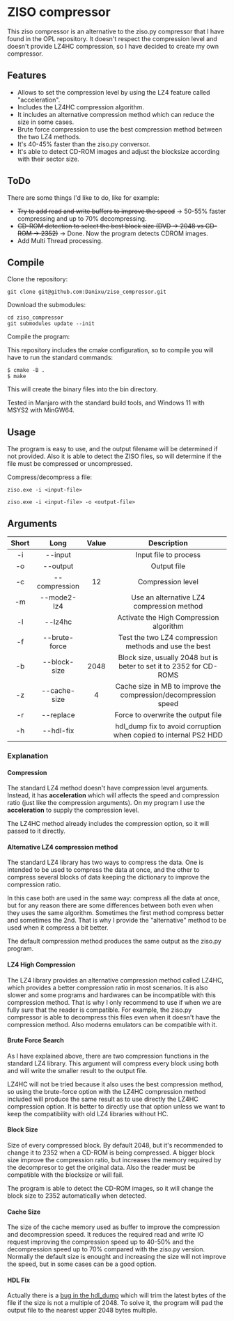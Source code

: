# ZISO compressor

This ziso compressor is an alternative to the ziso.py compressor that I have found in the OPL repository. It doesn't respect the compression level and doesn't provide LZ4HC compression, so I have decided to create my own compressor.

## Features

* Allows to set the compression level by using the LZ4 feature called "acceleration".
* Includes the LZ4HC compression algorithm.
* It includes an alternative compression method which can reduce the size in some cases.
* Brute force compression to use the best compression method between the two LZ4 methods.
* It's 40-45% faster than the ziso.py conversor.
* It's able to detect CD-ROM images and adjust the blocksize according with their sector size.

## ToDo

There are some things I'd like to do, like for example:

* ~~Try to add read and write buffers to improve the speed~~ -> 50-55% faster compressing and up to 70% decompressing.
* ~~CD-ROM detection to select the best block size (DVD -> 2048 vs CD-ROM -> 2352)~~ -> Done. Now the program detects CDROM images.
* Add Multi Thread processing.

## Compile

Clone the repository:

```
git clone git@github.com:Danixu/ziso_compressor.git
```

Download the submodules:

```
cd ziso_compressor
git submodules update --init
```

Compile the program:

This repository includes the cmake configuration, so to compile you will have to run the standard commands:

```
$ cmake -B .
$ make
```

This will create the binary files into the bin directory.

Tested in Manjaro with the standard build tools, and Windows 11 with MSYS2 with MinGW64.

## Usage

The program is easy to use, and the output filename will be determined if not provided. Also it is able to detect the ZISO files, so will determine if the file must be compressed or uncompressed.

Compress/decompress a file:

```
ziso.exe -i <input-file>

ziso.exe -i <input-file> -o <output-file>
```

## Arguments

| Short |      Long     | Value |                      Description                                    |
|:-----:|:-------------:|:-----:|:-------------------------------------------------------------------:|
|   -i  | --input       |       | Input file to process                                               |
|   -o  | --output      |       | Output file                                                         |
|   -c  | --compression |   12  | Compression level                                                   |
|   -m  | --mode2-lz4   |       | Use an alternative LZ4 compression method                           |
|   -l  | --lz4hc       |       | Activate the High Compression algorithm                             |
|   -f  | --brute-force |       | Test the two LZ4 compression methods and use the best               |
|   -b  | --block-size  |  2048 | Block size, usually 2048 but is beter to set it to 2352 for CD-ROMS |
|   -z  | --cache-size  |   4   | Cache size in MB to improve the compression/decompression speed     |
|   -r  | --replace     |       | Force to overwrite the output file                                  |
|   -h  | --hdl-fix     |       | hdl_dump fix to avoid corruption when copied to internal PS2 HDD    |


### Explanation

#### Compression

The standard LZ4 method doesn't have compression level arguments. Instead, it has **acceleration** which will affects the speed and compression ratio (just like the compression arguments). On my program I use the **acceleration** to supply the compression level.

The LZ4HC method already includes the compression option, so it will passed to it directly.

#### Alternative LZ4 compression method

The standard LZ4 library has two ways to compress the data. One is intended to be used to compress the data at once, and the other to compress several blocks of data keeping the dictionary to improve the compression ratio.

In this case both are used in the same way: compress all the data at once, but for any reason there are some differences between both even when they uses the same algorithm. Sometimes the first method compress better and sometimes the 2nd. That is why I provide the "alternative" method to be used when it compress a bit better.

The default compression method produces the same output as the ziso.py program.

#### LZ4 High Compression

The LZ4 library provides an alternative compression method called LZ4HC, which provides a better compression ratio in most scenarios. It is also slower and some programs and hardwares can be incompatible with this compression method. That is why I only recommend to use if when we are fully sure that the reader is compatible. For example, the ziso.py compressor is able to decompress this files even when it doesn't have the compression method. Also moderns emulators can be compatible with it.

#### Brute Force Search

As I have explained above, there are two compression functions in the standard LZ4 library. This argument will compress every block using both and will write the smaller result to the output file.

LZ4HC will not be tried because it also uses the best compression method, so using the brute-force option with the LZ4HC compression method included will produce the same result as to use directly the LZ4HC compression option. It is better to directly use that option unless we want to keep the compatibility with old LZ4 libraries without HC.

#### Block Size

Size of every compressed block. By default 2048, but it's recommended to change it to 2352 when a CD-ROM is being compressed. A bigger block size improve the compression ratio, but increases the memory required by the decompresor to get the original data. Also the reader must be compatible with the blocksize or will fail.

The program is able to detect the CD-ROM images, so it will change the block size to 2352 automatically when detected.

#### Cache Size

The size of the cache memory used as buffer to improve the compression and decompression speed. It reduces the required read and write IO request improving the compression speed up to 40-50% and the decompression speed up to 70% compared with the ziso.py version. Normally the default size is enought and increasing the size will not improve the speed, but in some cases can be a good option.

#### HDL Fix

Actually there is a [bug in the hdl_dump](https://github.com/ps2homebrew/hdl-dump/issues/71) which will trim the latest bytes of the file if the size is not a multiple of 2048. To solve it, the program will pad the output file to the nearest upper 2048 bytes multiple.